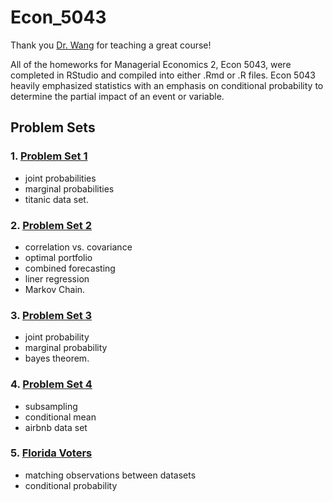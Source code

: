 # Econ_5043

Thank you [Dr. Wang](http://www.lewangecon.com/) for teaching a great course! 

All of the homeworks for Managerial Economics 2, Econ 5043, were completed in RStudio and compiled into either .Rmd or .R files. Econ 5043 heavily emphasized statistics with an emphasis on conditional probability to determine the partial impact of an event or variable.  

## Problem Sets 

### 1. [Problem Set 1](https://github.com/Life-According-to-Jordan/Econ_5043/blob/master/PS1/Econ5043_HW1.Rmd) 
* joint probabilities 
* marginal probabilities 
* titanic data set.

### 2. [Problem Set 2](https://github.com/Life-According-to-Jordan/Econ_5043/tree/master/PS2) 
* correlation vs. covariance
* optimal portfolio
* combined forecasting
* liner regression
* Markov Chain.

### 3. [Problem Set 3](https://github.com/Life-According-to-Jordan/Econ_5043/tree/master/PS3) 
* joint probability 
* marginal probability
* bayes theorem.

### 4. [Problem Set 4](https://github.com/Life-According-to-Jordan/Econ_5043/tree/master/PS4) 
* subsampling
* conditional mean
* airbnb data set

### 5. [Florida Voters](https://github.com/Life-According-to-Jordan/Econ_5043/tree/master/FLVoters) 
* matching observations between datasets
* conditional probability





